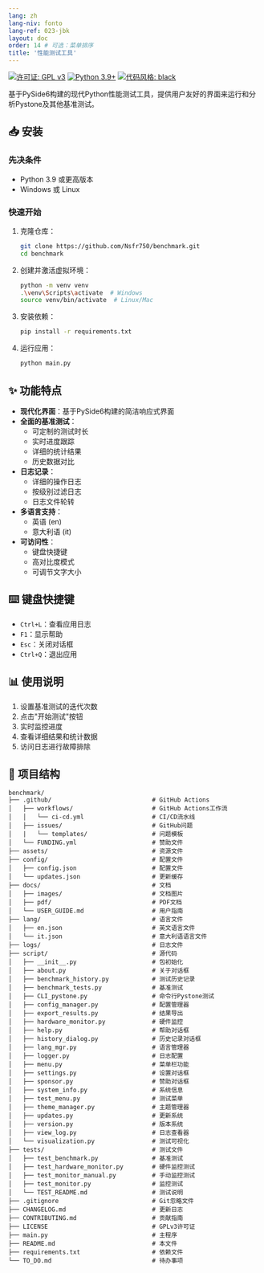 ```yaml
---
lang: zh
lang-niv: fonto
lang-ref: 023-jbk
layout: doc
order: 14 # 可选：菜单排序
title: '性能测试工具'
---
```


[![许可证: GPL v3](https://img.shields.io/badge/许可证-GPLv3-blue.svg)](https://www.gnu.org/licenses/gpl-3.0)
[![Python 3.9+](https://img.shields.io/badge/python-3.9+-blue.svg)](https://www.python.org/downloads/)
[![代码风格: black](https://img.shields.io/badge/code%20style-black-000000.svg)](https://github.com/psf/black)

基于PySide6构建的现代Python性能测试工具，提供用户友好的界面来运行和分析Pystone及其他基准测试。

## 📥 安装

### 先决条件

- Python 3.9 或更高版本
- Windows 或 Linux

### 快速开始

1. 克隆仓库：

   ```bash
   git clone https://github.com/Nsfr750/benchmark.git
   cd benchmark
   ```

2. 创建并激活虚拟环境：

   ```bash
   python -m venv venv
   .\venv\Scripts\activate  # Windows
   source venv/bin/activate  # Linux/Mac
   ```

3. 安装依赖：

   ```bash
   pip install -r requirements.txt
   ```

4. 运行应用：

   ```bash
   python main.py
   ```

## ✨ 功能特点

- **现代化界面**：基于PySide6构建的简洁响应式界面
- **全面的基准测试**：
  - 可定制的测试时长
  - 实时进度跟踪
  - 详细的统计结果
  - 历史数据对比
- **日志记录**：
  - 详细的操作日志
  - 按级别过滤日志
  - 日志文件轮转
- **多语言支持**：
  - 英语 (en)
  - 意大利语 (it)
- **可访问性**：
  - 键盘快捷键
  - 高对比度模式
  - 可调节文字大小

## ⌨️ 键盘快捷键

- `Ctrl+L`：查看应用日志
- `F1`：显示帮助
- `Esc`：关闭对话框
- `Ctrl+Q`：退出应用

## 📊 使用说明

1. 设置基准测试的迭代次数
2. 点击"开始测试"按钮
3. 实时监控进度
4. 查看详细结果和统计数据
5. 访问日志进行故障排除

## 📂 项目结构

```
benchmark/
├── .github/                            # GitHub Actions
│   ├── workflows/                      # GitHub Actions工作流
│   │   └── ci-cd.yml                   # CI/CD流水线
│   ├── issues/                         # GitHub问题
│   |   └── templates/                  # 问题模板
│   └── FUNDING.yml                     # 赞助文件
├── assets/                             # 资源文件
├── config/                             # 配置文件
│   ├── config.json                     # 配置文件
│   └── updates.json                    # 更新缓存
├── docs/                               # 文档
│   ├── images/                         # 文档图片
│   ├── pdf/                            # PDF文档
│   └── USER_GUIDE.md                   # 用户指南
├── lang/                               # 语言文件
│   ├── en.json                         # 英文语言文件
│   └── it.json                         # 意大利语语言文件
├── logs/                               # 日志文件
├── script/                             # 源代码
│   ├── __init__.py                     # 包初始化
│   ├── about.py                        # 关于对话框
│   ├── benchmark_history.py            # 测试历史记录
│   ├── benchmark_tests.py              # 基准测试
│   ├── CLI_pystone.py                  # 命令行Pystone测试
│   ├── config_manager.py               # 配置管理器
│   ├── export_results.py               # 结果导出
│   ├── hardware_monitor.py             # 硬件监控
│   ├── help.py                         # 帮助对话框
│   ├── history_dialog.py               # 历史记录对话框
│   ├── lang_mgr.py                     # 语言管理器
│   ├── logger.py                       # 日志配置
│   ├── menu.py                         # 菜单栏功能
│   ├── settings.py                     # 设置对话框
│   ├── sponsor.py                      # 赞助对话框
│   ├── system_info.py                  # 系统信息
│   ├── test_menu.py                    # 测试菜单
│   ├── theme_manager.py                # 主题管理器
│   ├── updates.py                      # 更新系统
│   ├── version.py                      # 版本系统
│   ├── view_log.py                     # 日志查看器
│   └── visualization.py                # 测试可视化
├── tests/                              # 测试文件
│   ├── test_benchmark.py               # 基准测试
│   ├── test_hardware_monitor.py        # 硬件监控测试
│   ├── test_monitor_manual.py          # 手动监控测试
│   ├── test_monitor.py                 # 监控测试
│   └── TEST_README.md                  # 测试说明
├── .gitignore                          # Git忽略文件
├── CHANGELOG.md                        # 更新日志
├── CONTRIBUTING.md                     # 贡献指南
├── LICENSE                             # GPLv3许可证
├── main.py                             # 主程序
├── README.md                           # 本文件
├── requirements.txt                    # 依赖文件
└── TO_DO.md                            # 待办事项
```
